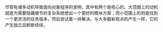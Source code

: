 尽管有诸多动机导致面向对象程序的发明，其中有两个是核心的。大范围上的动机就是为需要隐藏细节的复杂系统想出一个更好的模块方案；而小范围上的则是找到一个更灵活的任务版本，然后尝试着一并解决。与大多数新观点的产生一样，它的产生独立且断断续续。

